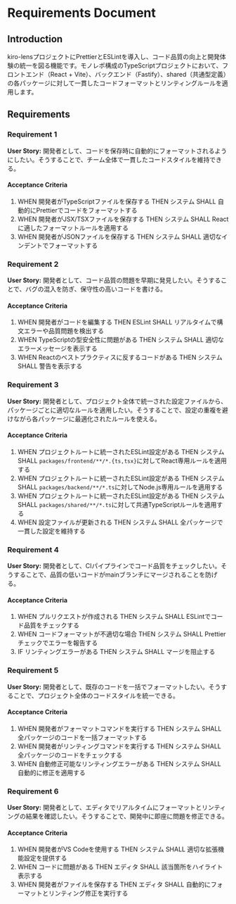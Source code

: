 # Requirements Document

## Introduction

kiro-lensプロジェクトにPrettierとESLintを導入し、コード品質の向上と開発体験の統一を図る機能です。モノレポ構成のTypeScriptプロジェクトにおいて、フロントエンド（React + Vite）、バックエンド（Fastify）、shared（共通型定義）の各パッケージに対して一貫したコードフォーマットとリンティングルールを適用します。

## Requirements

### Requirement 1

**User Story:** 開発者として、コードを保存時に自動的にフォーマットされるようにしたい。そうすることで、チーム全体で一貫したコードスタイルを維持できる。

#### Acceptance Criteria

1. WHEN 開発者がTypeScriptファイルを保存する THEN システム SHALL 自動的にPrettierでコードをフォーマットする
2. WHEN 開発者がJSX/TSXファイルを保存する THEN システム SHALL Reactに適したフォーマットルールを適用する
3. WHEN 開発者がJSONファイルを保存する THEN システム SHALL 適切なインデントでフォーマットする

### Requirement 2

**User Story:** 開発者として、コード品質の問題を早期に発見したい。そうすることで、バグの混入を防ぎ、保守性の高いコードを書ける。

#### Acceptance Criteria

1. WHEN 開発者がコードを編集する THEN ESLint SHALL リアルタイムで構文エラーや品質問題を検出する
2. WHEN TypeScriptの型安全性に問題がある THEN システム SHALL 適切なエラーメッセージを表示する
3. WHEN Reactのベストプラクティスに反するコードがある THEN システム SHALL 警告を表示する

### Requirement 3

**User Story:** 開発者として、プロジェクト全体で統一された設定ファイルから、パッケージごとに適切なルールを適用したい。そうすることで、設定の重複を避けながら各パッケージに最適化されたルールを使える。

#### Acceptance Criteria

1. WHEN プロジェクトルートに統一されたESLint設定がある THEN システム SHALL `packages/frontend/**/*.{ts,tsx}`に対してReact専用ルールを適用する
2. WHEN プロジェクトルートに統一されたESLint設定がある THEN システム SHALL `packages/backend/**/*.ts`に対してNode.js専用ルールを適用する
3. WHEN プロジェクトルートに統一されたESLint設定がある THEN システム SHALL `packages/shared/**/*.ts`に対して共通TypeScriptルールを適用する
4. WHEN 設定ファイルが更新される THEN システム SHALL 全パッケージで一貫した設定を維持する

### Requirement 4

**User Story:** 開発者として、CIパイプラインでコード品質をチェックしたい。そうすることで、品質の低いコードがmainブランチにマージされることを防げる。

#### Acceptance Criteria

1. WHEN プルリクエストが作成される THEN システム SHALL ESLintでコード品質をチェックする
2. WHEN コードフォーマットが不適切な場合 THEN システム SHALL Prettierチェックでエラーを報告する
3. IF リンティングエラーがある THEN システム SHALL マージを阻止する

### Requirement 5

**User Story:** 開発者として、既存のコードを一括でフォーマットしたい。そうすることで、プロジェクト全体のコードスタイルを統一できる。

#### Acceptance Criteria

1. WHEN 開発者がフォーマットコマンドを実行する THEN システム SHALL 全パッケージのコードを一括フォーマットする
2. WHEN 開発者がリンティングコマンドを実行する THEN システム SHALL 全パッケージのコードをチェックする
3. WHEN 自動修正可能なリンティングエラーがある THEN システム SHALL 自動的に修正を適用する

### Requirement 6

**User Story:** 開発者として、エディタでリアルタイムにフォーマットとリンティングの結果を確認したい。そうすることで、開発中に即座に問題を修正できる。

#### Acceptance Criteria

1. WHEN 開発者がVS Codeを使用する THEN システム SHALL 適切な拡張機能設定を提供する
2. WHEN コードに問題がある THEN エディタ SHALL 該当箇所をハイライト表示する
3. WHEN 開発者がファイルを保存する THEN エディタ SHALL 自動的にフォーマットとリンティング修正を実行する